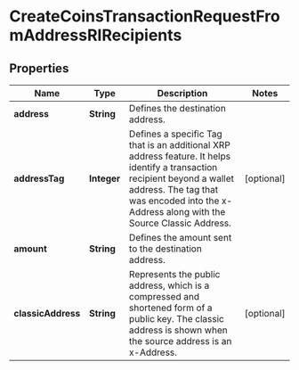 

# CreateCoinsTransactionRequestFromAddressRIRecipients


## Properties

| Name | Type | Description | Notes |
|------------ | ------------- | ------------- | -------------|
|**address** | **String** | Defines the destination address. |  |
|**addressTag** | **Integer** | Defines a specific Tag that is an additional XRP address feature. It helps identify a transaction recipient beyond a wallet address. The tag that was encoded into the x-Address along with the Source Classic Address. |  [optional] |
|**amount** | **String** | Defines the amount sent to the destination address. |  |
|**classicAddress** | **String** | Represents the public address, which is a compressed and shortened form of a public key. The classic address is shown when the source address is an x-Address. |  [optional] |



